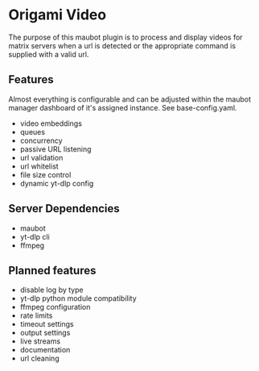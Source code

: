 # Origami Video

The purpose of this maubot plugin is to process and display videos for matrix servers when a url is detected or the appropriate command is supplied with a valid url.

## Features

Almost everything is configurable and can be adjusted within the maubot manager dashboard of it's assigned instance.
See base-config.yaml.

- video embeddings
- queues
- concurrency
- passive URL listening
- url validation
- url whitelist
- file size control
- dynamic yt-dlp config

## Server Dependencies

- maubot
- yt-dlp cli
- ffmpeg

## Planned features

- disable log by type
- yt-dlp python module compatibility
- ffmpeg configuration
- rate limits
- timeout settings
- output settings
- live streams
- documentation
- url cleaning
